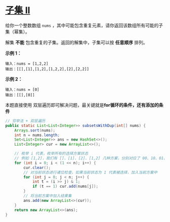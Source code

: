 # [子集 II](https://leetcode-cn.com/problems/subsets-ii/)

给你一个整数数组 `nums` ，其中可能包含重复元素，请你返回该数组所有可能的子集（幂集）。

解集 **不能** 包含重复的子集。返回的解集中，子集可以按 **任意顺序** 排列。

 

**示例 1：**

```
输入：nums = [1,2,2]
输出：[[],[1],[1,2],[1,2,2],[2],[2,2]]
```

**示例 2：**

```
输入：nums = [0]
输出：[[],[0]]
```



本题直接使用 双层遍历即可解决问题，最关键就是**for循环的条件，还有添加的条件**

```java
// 穷举法 + 双层遍历
public static List<List<Integer>> subsetsWithDup(int[] nums) {
    Arrays.sort(nums);
    int n = nums.length;
    Set<List<Integer>> ans = new HashSet<>();
    List<Integer> cur = new ArrayList<>();

    // 枚举 i 代表，枚举所有的选择方案状态
    // 例如 [1,2]，我们有 []、[1]、[2]、[1,2] 几种方案，分别对应了 00、10、01、11 几种状态
    for (int i = 0; i < (1 << n); i++) {
        cur.clear();
        // 对当前状态进行诸位检查，如果当前状态为 1 代表被选择，加入当前方案中
        for (int j = 0; j < n; j++) {
            int t = (i >> j) & 1;
            if (t == 1) cur.add(nums[j]);
        }
        // 将当前方案中加入结果集
        ans.add(new ArrayList<>(cur));
    }
    return new ArrayList<>(ans);
}
```